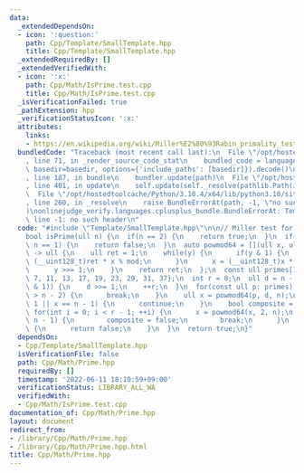```yaml
---
data:
  _extendedDependsOn:
  - icon: ':question:'
    path: Cpp/Template/SmallTemplate.hpp
    title: Cpp/Template/SmallTemplate.hpp
  _extendedRequiredBy: []
  _extendedVerifiedWith:
  - icon: ':x:'
    path: Cpp/Math/IsPrime.test.cpp
    title: Cpp/Math/IsPrime.test.cpp
  _isVerificationFailed: true
  _pathExtension: hpp
  _verificationStatusIcon: ':x:'
  attributes:
    links:
    - https://en.wikipedia.org/wiki/Miller%E2%80%93Rabin_primality_test
  bundledCode: "Traceback (most recent call last):\n  File \"/opt/hostedtoolcache/Python/3.10.4/x64/lib/python3.10/site-packages/onlinejudge_verify/documentation/build.py\"\
    , line 71, in _render_source_code_stat\n    bundled_code = language.bundle(stat.path,\
    \ basedir=basedir, options={'include_paths': [basedir]}).decode()\n  File \"/opt/hostedtoolcache/Python/3.10.4/x64/lib/python3.10/site-packages/onlinejudge_verify/languages/cplusplus.py\"\
    , line 187, in bundle\n    bundler.update(path)\n  File \"/opt/hostedtoolcache/Python/3.10.4/x64/lib/python3.10/site-packages/onlinejudge_verify/languages/cplusplus_bundle.py\"\
    , line 401, in update\n    self.update(self._resolve(pathlib.Path(included), included_from=path))\n\
    \  File \"/opt/hostedtoolcache/Python/3.10.4/x64/lib/python3.10/site-packages/onlinejudge_verify/languages/cplusplus_bundle.py\"\
    , line 260, in _resolve\n    raise BundleErrorAt(path, -1, \"no such header\"\
    )\nonlinejudge_verify.languages.cplusplus_bundle.BundleErrorAt: Template/SmallTemplate.hpp:\
    \ line -1: no such header\n"
  code: "#include \"Template/SmallTemplate.hpp\"\n\n// Miller test for 64bit\n// https://en.wikipedia.org/wiki/Miller%E2%80%93Rabin_primality_test\n\
    bool isPrime(ull n) {\n  if(n == 2) {\n    return true;\n  }\n  if(!(n & 1) ||\
    \ n == 1) {\n    return false;\n  }\n  auto powmod64 = [](ull x, ull y, ull mod)\
    \ -> ull {\n    ull ret = 1;\n    while(y) {\n      if(y & 1) {\n        ret =\
    \ (__uint128_t)ret * x % mod;\n      }\n      x = (__uint128_t)x * x % mod;\n\
    \      y >>= 1;\n    }\n    return ret;\n  };\n  const ull primes[12] {2, 3, 5,\
    \ 7, 11, 13, 17, 19, 23, 29, 31, 37};\n  int r = 0;\n  ull d = n - 1;\n  while(!(d\
    \ & 1)) {\n    d >>= 1;\n    ++r;\n  }\n  for(const ull p: primes) {\n    if(p\
    \ > n - 2) {\n      break;\n    }\n    ull x = powmod64(p, d, n);\n    if(x ==\
    \ 1 || x == n - 1) {\n      continue;\n    }\n    bool composite = true;\n   \
    \ for(int i = 0; i < r - 1; ++i) {\n      x = powmod64(x, 2, n);\n      if(x ==\
    \ n - 1) {\n        composite = false;\n        break;\n      }\n    }\n    if(composite)\
    \ {\n      return false;\n    }\n  }\n  return true;\n}"
  dependsOn:
  - Cpp/Template/SmallTemplate.hpp
  isVerificationFile: false
  path: Cpp/Math/Prime.hpp
  requiredBy: []
  timestamp: '2022-06-11 18:10:59+09:00'
  verificationStatus: LIBRARY_ALL_WA
  verifiedWith:
  - Cpp/Math/IsPrime.test.cpp
documentation_of: Cpp/Math/Prime.hpp
layout: document
redirect_from:
- /library/Cpp/Math/Prime.hpp
- /library/Cpp/Math/Prime.hpp.html
title: Cpp/Math/Prime.hpp
---
```

